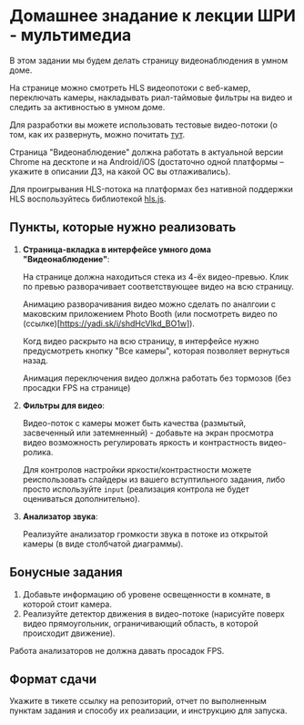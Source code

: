 # Домашнее знадание к лекции ШРИ - мультимедиа

В этом задании мы будем делать страницу видеонаблюдения в умном доме.

На странице можно смотреть HLS видеопотоки с веб-камер, переключать камеры,
накладывать риал-таймовые фильтры на видео и следить за активностью в умном доме.

Для разработки вы можете использовать тестовые видео-потоки
(о том, как их развернуть, можно почитать [тут](#TODO).

Страница "Видеонаблюдение" должна работать в актуальной версии Chrome на десктопе и
на Android/iOS (достаточно одной платформы – укажите в описании ДЗ, на какой ОС вы отлаживались).

Для проигрывания HLS-потока на платформах без нативной поддержки HLS воспользуйтесь библиотекой [hls.js](https://github.com/video-dev/hls.js/).

## Пункты, которые нужно реализовать

1. **Страница-вкладка в интерфейсе умного дома "Видеонаблюдение"**:

    На странице должна находиться стека из 4-ёх видео-превью.
    Клик по превью разворачивает соответствующее видео на всю страницу.
    
    Анимацию разворачивания видео можно сделать по аналгоии с маковским приложением 
    Photo Booth (или посмотреть видео по (ссылке)[https://yadi.sk/i/shdHcVlkd_BO1w]).
    
    Когд видео раскрыто на всю страницу, в интерфейсе нужно предусмотреть кнопку
    "Все камеры", которая позволяет вернуться назад.
    
    Анимация переключения видео должна работать без тормозов (без просадки FPS на странице)
    
2. **Фильтры для видео**:

    Видео-поток с камеры может быть качества (размытый, засвеченный или затемненный) - добавьте на экран просмотра видео
    возможность регулировать яркость и контрастность видео-ролика.
    
    Для контролов настройки яркости/контрастности можете реиспользовать слайдеры из вашего
    вступтильного задания, либо просто используйте `input` (реализация контрола не будет оцениваться дополнительно).
    
3. **Анализатор звука**:

    Реализуйте анализатор громкости звука в потоке из открытой камеры (в виде столбчатой диаграммы).

## Бонусные задания

1. Добавьте информацию об уровене освещенности в комнате, в которой стоит камера.
2. Реализуйте детектор движения в видео-потоке (нарисуйте поверх видео прямоугольник, ограничивающий область, в которой происходит движение).

Работа анализаторов не должна давать просадок FPS.

## Формат сдачи

Укажите в тикете ссылку на репозиторий, отчет по выполненным пунктам задания и способу их реализации, и инструкцию для запуска.
